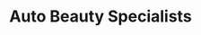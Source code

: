 ---
title: "Auto Beauty Specialists"
url: /saint-louis/auto-beauty-specialists/
shop: Autowerkstatt
---